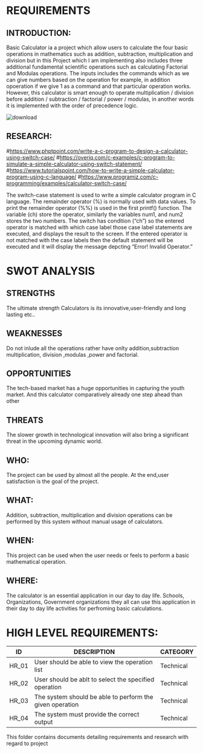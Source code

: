 # REQUIREMENTS
## INTRODUCTION:
Basic Calculator ia a project which allow users to calculate the four basic operations in mathematics such as addition, subtraction, multiplication and division but in this Project which I am implementing also includes three additional fundamental scientific operations such as calculating Factorial and Modulas operations. The inputs includes the commands which as we can give numbers based on the operation for example, in addition opoeration if we give 1 as a command and that particular operation works. However, this calculator is smart enough to operate multiplication / division before addition / subtraction / factorial / power / modulas, in another words it is implemented with the order of precedence logic.

![download](https://user-images.githubusercontent.com/101380469/161401388-53d9439c-a699-43e0-bdc2-a398dfaf65f0.jpg)

## RESEARCH:
#https://www.phptpoint.com/write-a-c-program-to-design-a-calculator-using-switch-case/
#https://overiq.com/c-examples/c-program-to-simulate-a-simple-calculator-using-switch-statement/
#https://www.tutorialspoint.com/how-to-write-a-simple-calculator-program-using-c-language/
#https://www.programiz.com/c-programming/examples/calculator-switch-case/

The switch-case statement is used to write a simple calculator program in C language. The remainder operator (%) is normally used with data values. To print the remainder operator (%%) is used in the first printf() function. The variable (ch) store the operator, similarly the variables num1, and num2 stores the two numbers. The switch has condition (“ch”) so the entered operator is matched with which case label those case label statements are executed, and displays the result to the screen. If the entered operator is not matched with the case labels then the default statement will be executed and it will display the message depcting “Error! Invalid Operator.”
# SWOT ANALYSIS
## STRENGTHS

  The ultimate strength Calculators is its innovative,user-friendly and long lasting etc..

## WEAKNESSES

  Do not inlude all the operations rather have onlty addition,subtraction multiplication, division ,modulas ,power and factorial.

## OPPORTUNITIES

   The tech-based market has a huge opportunities in capturing the youth market. And this calculator comparatively already one step ahead than other

## THREATS

   The slower growth in technological innovation will also bring a significant threat in the upcoming dynamic world.
 
 
## WHO:
  The project can be used by almost all the people. At the end,user satisfaction is the goal of the project.
## WHAT:
  Addition, subtraction, multiplication and division operations can be performed by this system without manual usage of calculators.
## WHEN:
  This project can be used when the user needs or feels to perform a basic mathematical operation.
## WHERE:
  The calculator is an essential application in our day to day life. Schools, Organizations, Government organizations they all can use this application in their day to   day life activities for perfroming basic calculations.

 # HIGH LEVEL REQUIREMENTS:
|   ID       |         	DESCRIPTION	                                      |   CATEGORY |
|------------|------------------------------------------------------------|------------|
| HR_01 	   |  User should be able to view the operation list	          |   Technical|
| HR_02 	   | User should be ablt to select the specified operation	    |   Technical|
| HR_03	     | The system should be able to perform the given operation  	|   Technical|
| HR_04	     | The system must provide the correct output	                |   Technical|

 This folder contains documents detailing requirements and research with regard to project
